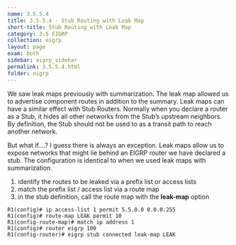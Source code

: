 ```yaml
---
name: 3.5.5.4
title: 3.5.5.4 - Stub Routing with Leak Map
short-title: Stub Routing with Leak Map
category: 3.5 EIGRP
collection: eigrp
layout: page
exam: both
sidebar: eigrp_sidebar
permalink: 3.5.5.4.html
folder: eigrp
---
```

We saw leak maps previously with summarization. The leak map allowed us to advertise component routes in addition to the summary. Leak maps can have a similar effect with Stub Routers. Normally when you declare a router as a Stub, it hides all other networks from the Stub’s upstream neighbors. By definition, the Stub should not be used to as a transit path to reach another network.

But what if….? I guess there is always an exception. Leak maps allow us to expose networks that might lie behind an EIGRP router we have declared a stub. The configuration is identical to when we used leak maps with summarization.
1. identify the routes to be leaked via a prefix list or access lists
2. match the prefix list / access list via a route map
3. in the stub definition, call the route map with the **leak-map** option

```
R1(config)# ip access-list 1 permit 5.5.0.0 0.0.0.255
R1(config)# route-map LEAK permit 10
R1(config-route-map)# match ip address 1
R1(config)# router eigrp 100
R1(config-router)# eigrp stub connected leak-map LEAK
```
